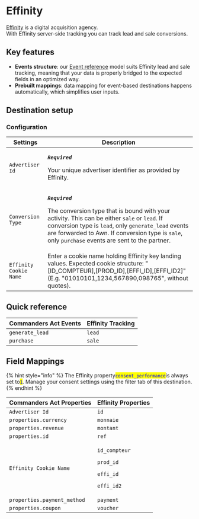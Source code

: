 # Effinity

[Effinity](https://www.effinity.fr/) is a digital acquisition agency. \
With Effinity server-side tracking you can track lead and sale conversions.

## Key features

* **Events structure**: our [Event reference](https://community.commandersact.com/platform-x/developers/tracking/events-reference) model suits Effinity lead and sale tracking, meaning that your data is properly bridged to the expected fields in an optimized way.
* **Prebuilt mappings**: data mapping for event-based destinations happens automatically, which simplifies user inputs.

## Destination setup

### Configuration

| Settings               | Description                                                                                                                                                                                                                                                                                                                                                                             |
| ---------------------- | --------------------------------------------------------------------------------------------------------------------------------------------------------------------------------------------------------------------------------------------------------------------------------------------------------------------------------------------------------------------------------------- |
| `Advertiser Id`        | <p><em><strong><code>Required</code></strong></em></p><p>Your unique advertiser identifier as provided by Effinity.</p>                                                                                                                                                                                                                                                                 |
| `Conversion Type`      | <p><em><strong><code>Required</code></strong></em></p><p>The conversion type that is bound with your activity. This can be either <code>sale</code> or <code>lead</code>. If conversion type is <code>lead</code>, only <code>generate_lead</code> events are forwarded to Awn. If conversion type is <code>sale</code>, only <code>purchase</code> events are sent to the partner.</p> |
| `Effinity Cookie Name` | Enter a cookie name holding Effinity key landing values. Expected cookie structure: "\[ID\_COMPTEUR],\[PROD\_ID],\[EFFI\_ID],\[EFFI\_ID2]" (E.g. "01010101,1234,567890,098765", without quotes).                                                                                                                                                                                        |

## Quick reference

| Commanders Act Events | Effinity Tracking |
| --------------------- | ----------------- |
| `generate_lead`       | `lead`            |
| `purchase`            | `sale`            |

## Field Mappings

{% hint style="info" %}
The Effinity property<mark style="color:blue;">`consent_performance`</mark>is always set to<mark style="color:blue;">`1`</mark>. Manage your consent settings using the filter tab of this destination.
{% endhint %}

| Commanders Act Properties   | Effinity Properties                                                                                               |
| --------------------------- | ----------------------------------------------------------------------------------------------------------------- |
| `Advertiser Id`             | `id`                                                                                                              |
| `properties.currency`       | `monnaie`                                                                                                         |
| `properties.revenue`        | `montant`                                                                                                         |
| `properties.id`             | `ref`                                                                                                             |
| `Effinity Cookie Name`      | <p><code>id_compteur</code></p><p><code>prod_id</code></p><p><code>effi_id</code></p><p><code>effi_id2</code></p> |
| `properties.payment_method` | `payment`                                                                                                         |
| `properties.coupon`         | `voucher`                                                                                                         |
